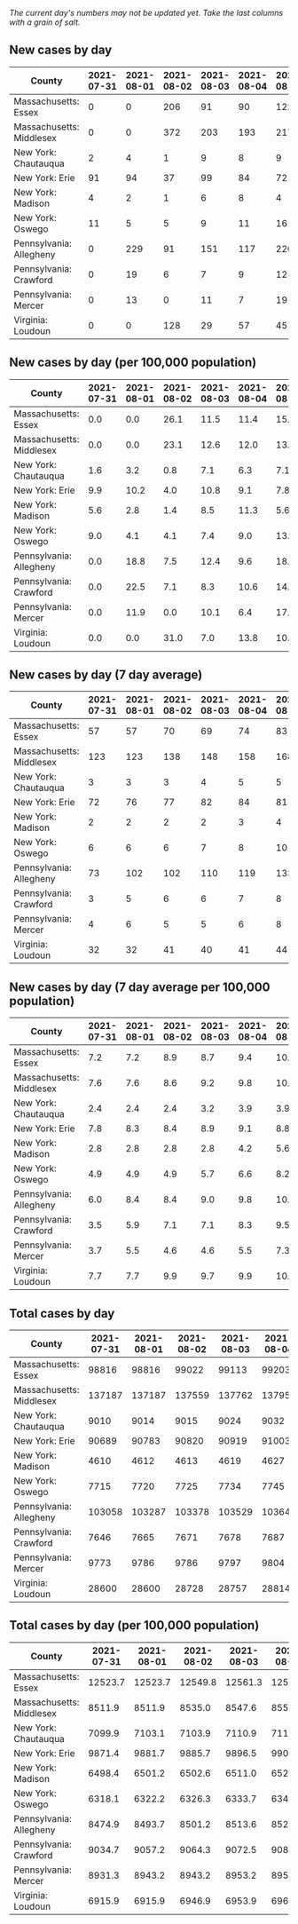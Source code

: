 _The current day's numbers may not be updated yet. Take the last columns with a grain of salt._
## New cases by day

| County | 2021-07-31 | 2021-08-01 | 2021-08-02 | 2021-08-03 | 2021-08-04 | 2021-08-05 | 2021-08-06 |
| --- | --- | --- | --- | --- | --- | --- | --- |
| Massachusetts: Essex | 0 | 0 | 206 | 91 | 90 | 122 |  |
| Massachusetts: Middlesex | 0 | 0 | 372 | 203 | 193 | 217 |  |
| New York: Chautauqua | 2 | 4 | 1 | 9 | 8 | 9 |  |
| New York: Erie | 91 | 94 | 37 | 99 | 84 | 72 |  |
| New York: Madison | 4 | 2 | 1 | 6 | 8 | 4 |  |
| New York: Oswego | 11 | 5 | 5 | 9 | 11 | 16 |  |
| Pennsylvania: Allegheny | 0 | 229 | 91 | 151 | 117 | 220 | 176 |
| Pennsylvania: Crawford | 0 | 19 | 6 | 7 | 9 | 12 | 6 |
| Pennsylvania: Mercer | 0 | 13 | 0 | 11 | 7 | 19 | 9 |
| Virginia: Loudoun | 0 | 0 | 128 | 29 | 57 | 45 | 50 |

## New cases by day (per 100,000 population)

| County | 2021-07-31 | 2021-08-01 | 2021-08-02 | 2021-08-03 | 2021-08-04 | 2021-08-05 | 2021-08-06 |
| --- | --- | --- | --- | --- | --- | --- | --- |
| Massachusetts: Essex | 0.0 | 0.0 | 26.1 | 11.5 | 11.4 | 15.5 |  |
| Massachusetts: Middlesex | 0.0 | 0.0 | 23.1 | 12.6 | 12.0 | 13.5 |  |
| New York: Chautauqua | 1.6 | 3.2 | 0.8 | 7.1 | 6.3 | 7.1 |  |
| New York: Erie | 9.9 | 10.2 | 4.0 | 10.8 | 9.1 | 7.8 |  |
| New York: Madison | 5.6 | 2.8 | 1.4 | 8.5 | 11.3 | 5.6 |  |
| New York: Oswego | 9.0 | 4.1 | 4.1 | 7.4 | 9.0 | 13.1 |  |
| Pennsylvania: Allegheny | 0.0 | 18.8 | 7.5 | 12.4 | 9.6 | 18.1 | 14.5 |
| Pennsylvania: Crawford | 0.0 | 22.5 | 7.1 | 8.3 | 10.6 | 14.2 | 7.1 |
| Pennsylvania: Mercer | 0.0 | 11.9 | 0.0 | 10.1 | 6.4 | 17.4 | 8.2 |
| Virginia: Loudoun | 0.0 | 0.0 | 31.0 | 7.0 | 13.8 | 10.9 | 12.1 |

## New cases by day (7 day average)

| County | 2021-07-31 | 2021-08-01 | 2021-08-02 | 2021-08-03 | 2021-08-04 | 2021-08-05 | 2021-08-06 |
| --- | --- | --- | --- | --- | --- | --- | --- |
| Massachusetts: Essex | 57 | 57 | 70 | 69 | 74 | 83 |  |
| Massachusetts: Middlesex | 123 | 123 | 138 | 148 | 158 | 168 |  |
| New York: Chautauqua | 3 | 3 | 3 | 4 | 5 | 5 |  |
| New York: Erie | 72 | 76 | 77 | 82 | 84 | 81 |  |
| New York: Madison | 2 | 2 | 2 | 2 | 3 | 4 |  |
| New York: Oswego | 6 | 6 | 6 | 7 | 8 | 10 |  |
| Pennsylvania: Allegheny | 73 | 102 | 102 | 110 | 119 | 133 | 141 |
| Pennsylvania: Crawford | 3 | 5 | 6 | 6 | 7 | 8 | 8 |
| Pennsylvania: Mercer | 4 | 6 | 5 | 5 | 6 | 8 | 8 |
| Virginia: Loudoun | 32 | 32 | 41 | 40 | 41 | 44 | 44 |

## New cases by day (7 day average per 100,000 population)

| County | 2021-07-31 | 2021-08-01 | 2021-08-02 | 2021-08-03 | 2021-08-04 | 2021-08-05 | 2021-08-06 |
| --- | --- | --- | --- | --- | --- | --- | --- |
| Massachusetts: Essex | 7.2 | 7.2 | 8.9 | 8.7 | 9.4 | 10.5 |  |
| Massachusetts: Middlesex | 7.6 | 7.6 | 8.6 | 9.2 | 9.8 | 10.4 |  |
| New York: Chautauqua | 2.4 | 2.4 | 2.4 | 3.2 | 3.9 | 3.9 |  |
| New York: Erie | 7.8 | 8.3 | 8.4 | 8.9 | 9.1 | 8.8 |  |
| New York: Madison | 2.8 | 2.8 | 2.8 | 2.8 | 4.2 | 5.6 |  |
| New York: Oswego | 4.9 | 4.9 | 4.9 | 5.7 | 6.6 | 8.2 |  |
| Pennsylvania: Allegheny | 6.0 | 8.4 | 8.4 | 9.0 | 9.8 | 10.9 | 11.6 |
| Pennsylvania: Crawford | 3.5 | 5.9 | 7.1 | 7.1 | 8.3 | 9.5 | 9.5 |
| Pennsylvania: Mercer | 3.7 | 5.5 | 4.6 | 4.6 | 5.5 | 7.3 | 7.3 |
| Virginia: Loudoun | 7.7 | 7.7 | 9.9 | 9.7 | 9.9 | 10.6 | 10.6 |

## Total cases by day

| County | 2021-07-31 | 2021-08-01 | 2021-08-02 | 2021-08-03 | 2021-08-04 | 2021-08-05 | 2021-08-06 |
| --- | --- | --- | --- | --- | --- | --- | --- |
| Massachusetts: Essex | 98816 | 98816 | 99022 | 99113 | 99203 | 99325 |  |
| Massachusetts: Middlesex | 137187 | 137187 | 137559 | 137762 | 137955 | 138172 |  |
| New York: Chautauqua | 9010 | 9014 | 9015 | 9024 | 9032 | 9041 |  |
| New York: Erie | 90689 | 90783 | 90820 | 90919 | 91003 | 91075 |  |
| New York: Madison | 4610 | 4612 | 4613 | 4619 | 4627 | 4631 |  |
| New York: Oswego | 7715 | 7720 | 7725 | 7734 | 7745 | 7761 |  |
| Pennsylvania: Allegheny | 103058 | 103287 | 103378 | 103529 | 103646 | 103866 | 104042 |
| Pennsylvania: Crawford | 7646 | 7665 | 7671 | 7678 | 7687 | 7699 | 7705 |
| Pennsylvania: Mercer | 9773 | 9786 | 9786 | 9797 | 9804 | 9823 | 9832 |
| Virginia: Loudoun | 28600 | 28600 | 28728 | 28757 | 28814 | 28859 | 28909 |

## Total cases by day (per 100,000 population)

| County | 2021-07-31 | 2021-08-01 | 2021-08-02 | 2021-08-03 | 2021-08-04 | 2021-08-05 | 2021-08-06 |
| --- | --- | --- | --- | --- | --- | --- | --- |
| Massachusetts: Essex | 12523.7 | 12523.7 | 12549.8 | 12561.3 | 12572.7 | 12588.2 |  |
| Massachusetts: Middlesex | 8511.9 | 8511.9 | 8535.0 | 8547.6 | 8559.6 | 8573.1 |  |
| New York: Chautauqua | 7099.9 | 7103.1 | 7103.9 | 7110.9 | 7117.2 | 7124.3 |  |
| New York: Erie | 9871.4 | 9881.7 | 9885.7 | 9896.5 | 9905.6 | 9913.4 |  |
| New York: Madison | 6498.4 | 6501.2 | 6502.6 | 6511.0 | 6522.3 | 6528.0 |  |
| New York: Oswego | 6318.1 | 6322.2 | 6326.3 | 6333.7 | 6342.7 | 6355.8 |  |
| Pennsylvania: Allegheny | 8474.9 | 8493.7 | 8501.2 | 8513.6 | 8523.2 | 8541.3 | 8555.8 |
| Pennsylvania: Crawford | 9034.7 | 9057.2 | 9064.3 | 9072.5 | 9083.2 | 9097.4 | 9104.4 |
| Pennsylvania: Mercer | 8931.3 | 8943.2 | 8943.2 | 8953.2 | 8959.6 | 8977.0 | 8985.2 |
| Virginia: Loudoun | 6915.9 | 6915.9 | 6946.9 | 6953.9 | 6967.7 | 6978.5 | 6990.6 |
